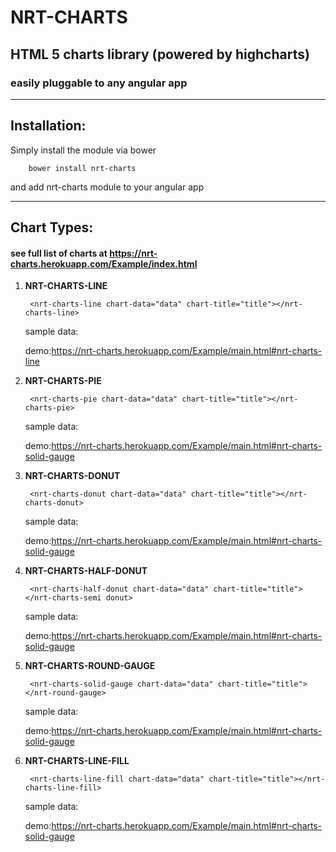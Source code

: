# NRT-CHARTS
## HTML 5 charts library (powered by highcharts)
### easily pluggable to any angular app
---
## Installation:
Simply install the module via bower

		bower install nrt-charts

and add nrt-charts module to your angular app

---

## Chart Types:
#### see full list of charts at https://nrt-charts.herokuapp.com/Example/index.html

1. **NRT-CHARTS-LINE**

		<nrt-charts-line chart-data="data" chart-title="title"></nrt-charts-line>

	sample data:

	demo:https://nrt-charts.herokuapp.com/Example/main.html#nrt-charts-line

2. **NRT-CHARTS-PIE**

		<nrt-charts-pie chart-data="data" chart-title="title"></nrt-charts-pie>

	sample data:

	demo:https://nrt-charts.herokuapp.com/Example/main.html#nrt-charts-solid-gauge

3. **NRT-CHARTS-DONUT**

		<nrt-charts-donut chart-data="data" chart-title="title"></nrt-charts-donut>

	sample data:

	demo:https://nrt-charts.herokuapp.com/Example/main.html#nrt-charts-solid-gauge

4. **NRT-CHARTS-HALF-DONUT**

		<nrt-charts-half-donut chart-data="data" chart-title="title"></nrt-charts-semi donut>

	sample data:

	demo:https://nrt-charts.herokuapp.com/Example/main.html#nrt-charts-solid-gauge

5. **NRT-CHARTS-ROUND-GAUGE**

		<nrt-charts-solid-gauge chart-data="data" chart-title="title"></nrt-round-gauge>

	sample data:

	demo:https://nrt-charts.herokuapp.com/Example/main.html#nrt-charts-solid-gauge

6. **NRT-CHARTS-LINE-FILL**

		<nrt-charts-line-fill chart-data="data" chart-title="title"></nrt-charts-line-fill>

	sample data:

	demo:https://nrt-charts.herokuapp.com/Example/main.html#nrt-charts-solid-gauge
